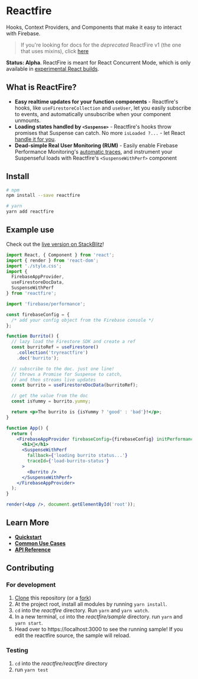 # Reactfire

Hooks, Context Providers, and Components that make it easy to interact with
Firebase.

> If you're looking for docs for the _deprecated_ ReactFire v1 (the one that
> uses mixins), click
> [here](https://github.com/FirebaseExtended/reactfire/tree/v1.0.0)

**Status: Alpha**. ReactFire is meant for React Concurrent Mode, which is only
available in
[experimental React builds](https://reactjs.org/docs/concurrent-mode-adoption.html#installation).

## What is ReactFire?

- **Easy realtime updates for your function components** - Reactfire's hooks,
  like `useFirestoreCollection` and `useUser`, let you easily subscribe to
  events, and automatically unsubscribe when your component unmounts.
- **Loading states handled by `<Suspense>`** - Reactfire's hooks throw promises
  that Suspense can catch. No more `isLoaded ?...` - let React
  [handle it for you](https://reactjs.org/blog/2018/11/27/react-16-roadmap.html#react-166-shipped-the-one-with-suspense-for-code-splitting).
- **Dead-simple Real User Monitoring (RUM)** - Easily enable Firebase
  Performance Monitoring's
  [automatic traces](https://firebase.google.com/docs/perf-mon/automatic-web),
  and instrument your Suspenseful loads with Reactfire's `<SuspenseWithPerf>`
  component

## Install

```bash
# npm
npm install --save reactfire

# yarn
yarn add reactfire
```

## Example use

Check out the
[live version on StackBlitz](https://stackblitz.com/edit/reactfire-sample)!

```jsx
import React, { Component } from 'react';
import { render } from 'react-dom';
import './style.css';
import {
  FirebaseAppProvider,
  useFirestoreDocData,
  SuspenseWithPerf
} from 'reactfire';

import 'firebase/performance';

const firebaseConfig = {
  /* add your config object from the Firebase console */
};

function Burrito() {
  // lazy load the Firestore SDK and create a ref
  const burritoRef = useFirestore()
    .collection('tryreactfire')
    .doc('burrito');

  // subscribe to the doc. just one line!
  // throws a Promise for Suspense to catch,
  // and then streams live updates
  const burrito = useFirestoreDocData(burritoRef);

  // get the value from the doc
  const isYummy = burrito.yummy;

  return <p>The burrito is {isYummy ? 'good' : 'bad'}!</p>;
}

function App() {
  return (
    <FirebaseAppProvider firebaseConfig={firebaseConfig} initPerformance>
      <h1>🌯</h1>
      <SuspenseWithPerf
        fallback={'loading burrito status...'}
        traceId={'load-burrito-status'}
      >
        <Burrito />
      </SuspenseWithPerf>
    </FirebaseAppProvider>
  );
}

render(<App />, document.getElementById('root'));
```

## Learn More

- [**Quickstart**](./docs/quickstart.md)
- [**Common Use Cases**](./docs/use.md)
- [**API Reference**](./docs/reference.md)

## Contributing

### For development

1. [Clone](https://help.github.com/en/github/creating-cloning-and-archiving-repositories/cloning-a-repository)
   this repository (or a
   [fork](https://help.github.com/en/github/getting-started-with-github/fork-a-repo#propose-changes-to-someone-elses-project))
1. At the project root, install all modules by running `yarn install`.
1. `cd` into the _reactfire_ directory. Run `yarn` and `yarn watch`.
1. In a new terminal, `cd` into the _reactfire/sample_ directory. run `yarn` and
   `yarn start`.
1. Head over to https://localhost:3000 to see the running sample! If you edit
   the reactfire source, the sample will reload.

### Testing

1. `cd` into the _reactfire/reactfire_ directory
1. run `yarn test`

